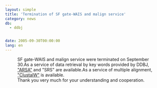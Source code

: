 ```yaml
---
layout: simple
title: 'Termination of SF gate-WAIS and malign service'
category: news
db:
  - ddbj


date: 2005-09-30T00:00:00
lang: en
---
```


<dd>SF gate-WAIS and malign service were terminated on September 30.As a service of data retrieval by key words provided by DDBJ, <a href="http://arsa.ddbj.nig.ac.jp/top-e.html">"ARSA"</a> and "SRS" are available.As a service of multiple alignment, <a href="http://clustalw.ddbj.nig.ac.jp/top-e.html">"ClustalW"</a> is available.
<dd>Thank you very much for your understanding and cooperation.</dd>
</dd>

